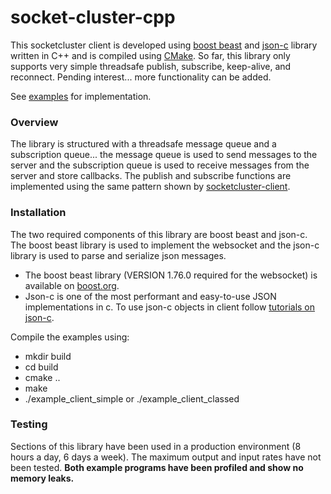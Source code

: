 # socket-cluster-cpp
This socketcluster client is developed using [boost beast](https://github.com/boostorg/beast) and [json-c](https://github.com/json-c/json-c) library written in C++ and is compiled using [CMake](http://www.cmake.org). So far, this library only supports very simple threadsafe publish, subscribe, keep-alive, and reconnect. Pending interest... more functionality can be added.

See [examples](https://github.com/danielcloran/socket-cluster-cpp/tree/main/examples) for implementation.

### Overview
The library is structured with a threadsafe message queue and a subscription queue... the message queue is used to send messages to the server and the subscription queue is used to receive messages from the server and store callbacks. The publish and subscribe functions are implemented using the same pattern shown by [socketcluster-client](https://github.com/SocketCluster/socketcluster-client).

### Installation
The two required components of this library are boost beast and json-c. The boost beast library is used to implement the websocket and the json-c library is used to parse and serialize json messages.

- The boost beast library (VERSION 1.76.0 required for the websocket) is available on [boost.org](https://www.boost.org/).
- Json-c is one of the most performant and easy-to-use JSON implementations in c. To use json-c objects in client follow [tutorials on json-c](https://linuxprograms.wordpress.com/2010/05/20/json-c-libjson-tutorial/).

Compile the examples using:

- mkdir build
- cd build
- cmake ..
- make
- ./example_client_simple or ./example_client_classed

### Testing
Sections of this library have been used in a production environment (8 hours a day, 6 days a week). The maximum output and input rates have not been tested. **Both example programs have been profiled and show no memory leaks.**
